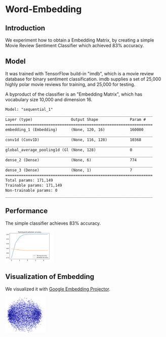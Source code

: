# Word-Embedding

## Introduction

We experiment how to obtain a Embedding Matrix, by creating a simple Movie Review Sentiment Classifier which achieved 83% accuracy.

## Model

It was trained with TensorFlow build-in "imdb", which is a movie review database for binary sentiment classification.
imdb supplies a set of 25,000 highly polar movie reviews for training, and 25,000 for testing.

A byproduct of the classifier is an "Embedding Matrix",
which has vocabulary size 10,000 and dimension 16.

```
Model: "sequential_1"
_________________________________________________________________
Layer (type)                 Output Shape              Param #   
=================================================================
embedding_1 (Embedding)      (None, 120, 16)           160000    
_________________________________________________________________
conv1d (Conv1D)              (None, 116, 128)          10368     
_________________________________________________________________
global_average_pooling1d (Gl (None, 128)               0         
_________________________________________________________________
dense_2 (Dense)              (None, 6)                 774       
_________________________________________________________________
dense_3 (Dense)              (None, 1)                 7         
=================================================================
Total params: 171,149
Trainable params: 171,149
Non-trainable params: 0
_________________________________________________________________
```

## Performance

The simple classifier achieves 83% accuracy.

<img src="https://github.com/yuhang2685/Word-Embedding/blob/main/MovieReview-Accuracy.png" width="30%">

## Visualization of Embedding

We visualized it with [Google Embedding Projector](https://projector.tensorflow.org/).

<img src="https://github.com/yuhang2685/Word-Embedding/blob/main/embedding-imdb.png" width="25%">
